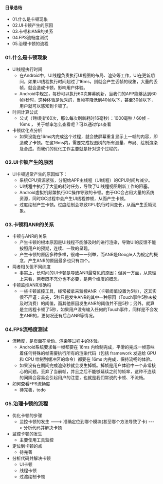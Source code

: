 #### 目录总结
- 01.什么是卡顿现象
- 02.UI卡顿产生的原因
- 03.卡顿和ANR的关系
- 04.FPS流畅度测试
- 05.治理卡顿的流程




### 01.什么是卡顿现象
- UI线程执行时间
    - 在Android中，UI线程负责执行UI视图的布局、渲染等工作，UI在更新期间，如果UI线程执行时间超过了16ms，则就会产生丢帧的现象，大量的丢帧，就会造成卡顿，影响用户体验。
    - Android中规定，每秒可以执行60次屏幕刷新，当我们的APP能够达到60帧/秒时，这种体验是优秀的，当帧率降低到40帧以下，甚至30帧以下，用户就可以感知到卡顿了。
- 时间计算公式
    - 公式（1秒刷新60次，那么每次刷新耗时16毫秒）：1000毫秒 / 60帧  = 16ms ， 关于帧率怎么查看呢？可以通过fps查看
- 卡顿优化点分析
    - 如果没能在16ms内完成这个过程，就会使屏幕重复显示上一帧的内容，即造成了卡顿。在这16ms内，需要完成视图树的所有测量、布局、绘制渲染及合成。而我们的优化工作主要就是针对这个过程的。


### 02.UI卡顿产生的原因
- UI卡顿通常产生的原因如下：
    - 系统CPU资源紧张，分配给APP主线程（UI线程）的CPU时间片减少。
    - UI线程中执行了大量的耗时任务，导致了UI线程视图刷新工作的阻塞。
    - Android虚拟机频繁执行GC操作导致的卡顿。由于GC会占用大量的系统资源，同时GC过程中会产生UI线程停顿，从而产生卡顿。
    - 过度绘制产生卡顿。过度绘制会导致GPU执行时间变长，从而产生丢帧现象。


### 03.卡顿和ANR的关系
- 卡顿与ANR的关系
    - 产生卡顿的根本原因是UI线程不能够及时的进行渲染，导致UI的反馈不能按照用户的预期，连续、一致的呈现。
    - 产生卡顿的原因多种多样，很难一一列举，而ANR是Google人为规定的概念，产生ANR的原因最多也只有四个。
- 两者相关但不同纬度
    - 事实上，长时间的UI卡顿是导致ANR最常见的原因；但另一方面，从原理上来看，两者既不充分也不必要，是两个维度的概念。
- 卡顿监控ANR准确吗
    - 一些卡顿监控工具，经常被拿来监控ANR（卡顿阈值设置为5秒），这其实很不严谨：首先，5秒只是发生ANR的其中一种原因（Touch事件5秒未被及时消费）的阈值，而其他原因发生ANR的阈值并不是5秒；另外，就算是主线程卡顿了5秒，如果用户没有输入任何的Touch事件，同样是不会发生ANR的，更何况还有后台ANR等情况。



### 04.FPS流畅度测试
- 流畅度，是页面在滑动、渲染等过程中的体验。
    - Android系统要求每一帧都要在 16ms 内绘制完成，平滑的完成一帧意味着任何特殊的帧需要执行所有的渲染代码（包括 framework 发送给 GPU 和 CPU 绘制到缓冲区的命令）都要在 16ms 内完成，保持流畅的体验。
    - 如果没有在期间完成渲染秒就会发生掉帧。掉帧是用户体验中一个非常核心的问题。丢弃了当前帧，并且之后不能够延续之前的帧率，这种不连续的间隔会容易会引起用户的注意，也就是我们常说的卡顿、不流畅。
- 如何查看FPS流畅度
    - 待完善，todo


### 05.治理卡顿的流程
- 优化卡顿的步骤
    - 监控卡顿的发生 ---> 准确定位到哪个模块(甚至哪个方法导致了卡) ---> 分析代码并解决卡顿
- 监控卡顿的发生
    - 主要使用工具监控
- 定位到卡顿的点
    - 待完善
- 分析代码并解决卡顿
    - UI卡顿
    - 线程卡顿
    - 过渡绘制卡顿






